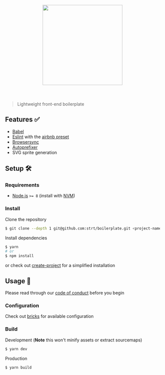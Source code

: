 <h1 align="center">
  <br>
  <a href="https://github.com/strt" target="_blank"><img src="http://www.strateg.se/images/18.a1e6bf01578783b6c19d43/1475494040088/strateg-logo.png" alt="" width="260"></a>
  <br>
  <br>
</h1>

> Lightweight front-end boilerplate

## Features ✅

- [Babel](https://github.com/babel/babel)
- [Eslint](https://github.com/eslint/eslint) with the [airbnb preset](https://github.com/airbnb/javascript)
- [Browsersync](https://github.com/Browsersync/browser-sync)
- [Autoprefixer](https://github.com/postcss/autoprefixer)
- SVG sprite generation

## Setup 🛠

### Requirements

- [Node.js](https://nodejs.org) `>= 8` (install with [NVM](https://github.com/creationix/nvm))

### Install

Clone the repository

```bash
$ git clone --depth 1 git@github.com:strt/boilerplate.git <project-name> && cd <project-name> && rm -rf .git
```

Install dependencies

```bash
$ yarn
# or
$ npm install
```

or check out [create-project](https://github.com/strt/create-project) for a simplified installation

## Usage 🚀

Please read through our [code of conduct](https://github.com/strt/code-of-conduct) before you begin

### Configuration

Check out [bricks](https://github.com/strt/bricks) for available configuration

### Build

Development (**Note** this won't minify assets or extract sourcemaps)

```bash
$ yarn dev
```

Production

```bash
$ yarn build
```
